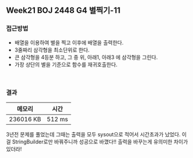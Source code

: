 ## Week21 BOJ 2448 G4 별찍기-11

### 접근방법

- 배열을 이용하여 별을 찍고 이후에 배열을 출력한다.
- 3줄짜리 삼각형을 최소단위로 한다.
- 큰 삼각형을 4등분 하고, 그 중 위, 아래1, 아래3 에 삼각형을 그린다.
- 가장 상단의 별을 기준으로 함수를 재귀호출한다.


<br>

### 결과

|메모리|시간|
|:---:|:---:|
|236016 KB|512 ms|

3년전 문제를 풀었는데 그때는 출력을 모두 sysout으로 적어서 시간초과가 났었다.
이걸 StringBuilder로만 바꿔주니까 성공으로 바꼈다!! 출력을 바꾸는게 유의미한 차이가 있더라!
